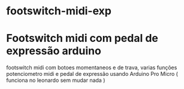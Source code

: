 # footswitch-midi-exp
<h1> Footswitch midi com pedal de expressão arduino</h1>
footswitch midi com botoes momentaneos e de trava,  varias funções potenciometro midi e pedal de expressão usando Arduino Pro Micro ( funciona no leonardo sem mudar nada )
